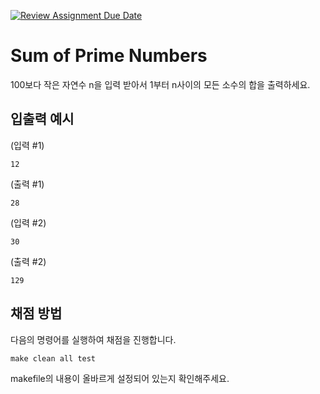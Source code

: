 [![Review Assignment Due Date](https://classroom.github.com/assets/deadline-readme-button-24ddc0f5d75046c5622901739e7c5dd533143b0c8e959d652212380cedb1ea36.svg)](https://classroom.github.com/a/i_kc2YIG)
# Sum of Prime Numbers

100보다 작은 자연수 n을 입력 받아서 1부터 n사이의 모든 소수의 합을 출력하세요.

## 입출력 예시
(입력 #1)
```
12
```
(출력 #1)
```
28
```

(입력 #2)
```
30
```
(출력 #2)
```
129
```

## 채점 방법

다음의 명령어를 실행하여 채점을 진행합니다.

```Makefile
make clean all test
```

makefile의 내용이 올바르게 설정되어 있는지 확인해주세요.
